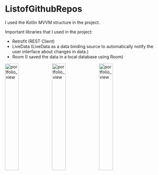 # ListofGithubRepos

I used the Kotlin MVVM structure in the project.

Important libraries that I used in the project:
- Retrofit (REST Client)
- LiveData (LiveData as a data binding source to automatically notify the user interface about changes in data.)
- Room (I saved the data in a local database using Room)

<div style="display: block">
<img width="30%" alt="portfolio_view" style="display: inline-block;" src="https://covid19.kimozil.com/images/3.png">
<img width="30%" alt="portfolio_view" style="display: inline-block;" src="https://covid19.kimozil.com/images/2.png">
<img width="30%" alt="portfolio_view" style="display: inline-block;" src="https://covid19.kimozil.com/images/1.png">
</div>
